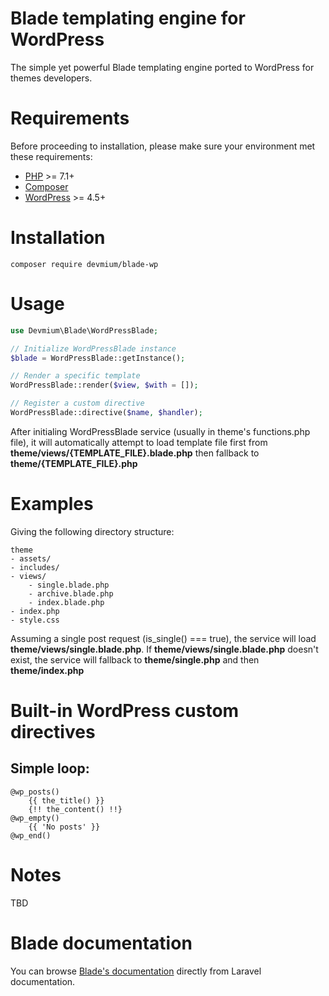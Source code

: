 # Blade templating engine for WordPress

The simple yet powerful Blade templating engine ported to WordPress for themes developers.

# Requirements
Before proceeding to installation, please make sure your environment met these requirements:

* [PHP](https://secure.php.net/manual/en/install.php) >= 7.1+
* [Composer](https://getcomposer.org/download/)
* [WordPress](https://wordpress.org/) >= 4.5+

# Installation
```composer require devmium/blade-wp```

# Usage
```php
use Devmium\Blade\WordPressBlade;

// Initialize WordPressBlade instance
$blade = WordPressBlade::getInstance();

// Render a specific template
WordPressBlade::render($view, $with = []);

// Register a custom directive
WordPressBlade::directive($name, $handler);
```

After initialing WordPressBlade service (usually in theme's functions.php file), it will automatically attempt to load template file first from **theme/views/{TEMPLATE_FILE}.blade.php** then fallback to **theme/{TEMPLATE_FILE}.php**

# Examples

Giving the following directory structure:
```
theme
- assets/
- includes/
- views/
    - single.blade.php
    - archive.blade.php
    - index.blade.php
- index.php
- style.css
```

Assuming a single post request (is_single() === true), the service will load **theme/views/single.blade.php**. If **theme/views/single.blade.php** doesn't exist, the service will fallback to **theme/single.php** and then **theme/index.php**

# Built-in WordPress custom directives

Simple loop:
---
```blade
@wp_posts()
    {{ the_title() }}
    {!! the_content() !!}
@wp_empty()
    {{ 'No posts' }}
@wp_end()
```

# Notes
TBD

# Blade documentation
You can browse [Blade's documentation](https://laravel.com/docs/5.7/blade) directly from Laravel documentation.
